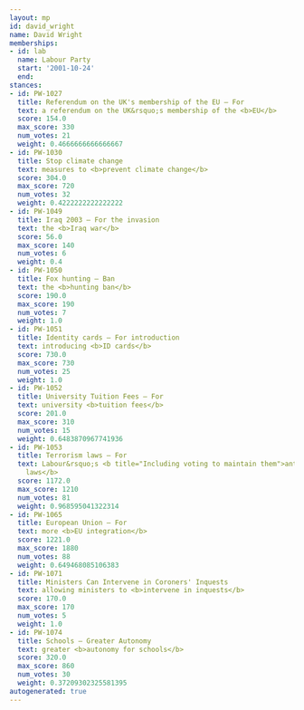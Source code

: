 ```yaml
---
layout: mp
id: david_wright
name: David Wright
memberships:
- id: lab
  name: Labour Party
  start: '2001-10-24'
  end: 
stances:
- id: PW-1027
  title: Referendum on the UK's membership of the EU — For
  text: a referendum on the UK&rsquo;s membership of the <b>EU</b>
  score: 154.0
  max_score: 330
  num_votes: 21
  weight: 0.4666666666666667
- id: PW-1030
  title: Stop climate change
  text: measures to <b>prevent climate change</b>
  score: 304.0
  max_score: 720
  num_votes: 32
  weight: 0.4222222222222222
- id: PW-1049
  title: Iraq 2003 — For the invasion
  text: the <b>Iraq war</b>
  score: 56.0
  max_score: 140
  num_votes: 6
  weight: 0.4
- id: PW-1050
  title: Fox hunting — Ban
  text: the <b>hunting ban</b>
  score: 190.0
  max_score: 190
  num_votes: 7
  weight: 1.0
- id: PW-1051
  title: Identity cards — For introduction
  text: introducing <b>ID cards</b>
  score: 730.0
  max_score: 730
  num_votes: 25
  weight: 1.0
- id: PW-1052
  title: University Tuition Fees — For
  text: university <b>tuition fees</b>
  score: 201.0
  max_score: 310
  num_votes: 15
  weight: 0.6483870967741936
- id: PW-1053
  title: Terrorism laws — For
  text: Labour&rsquo;s <b title="Including voting to maintain them">anti-terrorism
    laws</b>
  score: 1172.0
  max_score: 1210
  num_votes: 81
  weight: 0.968595041322314
- id: PW-1065
  title: European Union — For
  text: more <b>EU integration</b>
  score: 1221.0
  max_score: 1880
  num_votes: 88
  weight: 0.649468085106383
- id: PW-1071
  title: Ministers Can Intervene in Coroners' Inquests
  text: allowing ministers to <b>intervene in inquests</b>
  score: 170.0
  max_score: 170
  num_votes: 5
  weight: 1.0
- id: PW-1074
  title: Schools — Greater Autonomy
  text: greater <b>autonomy for schools</b>
  score: 320.0
  max_score: 860
  num_votes: 30
  weight: 0.37209302325581395
autogenerated: true
---
```

